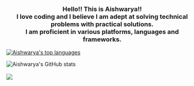 ### <div align="center">Hello!! This is Aishwarya!!</div> <div align="center"> I love coding and I believe I am adept at solving technical problems with practical solutions.</div><div align="center"> I am proficient in various platforms, languages and frameworks.</div>



[![Aishwarya's top languages](https://github-readme-stats.vercel.app/api/top-langs/?username=AishwaryaSubash&theme=blue-green)](https://github.com/anuraghazra/github-readme-stats)
<!--![Akash's top languages](https://github-readme-stats.vercel.app/api/top-langs/?username=Akash-Manikandan&theme=blue-green&layout=compact)-->
![Aishwarya's GitHub stats](https://github-readme-stats.vercel.app/api?username=AishwaryaSubash&show_icons=true&theme=synthwave)
<br /><br />
<a href="http://www.github.com/AishwaryaSubash"><img src="https://github-readme-streak-stats.herokuapp.com/?user=AishwaryaSubash&stroke=ffffff&background=1c1917&ring=0891b2&fire=0891b2&currStreakNum=ffffff&currStreakLabel=0891b2&sideNums=ffffff&sideLabels=ffffff&dates=ffffff&hide_border=true" /></a>

<br />



<!--<div align="center"><img src="https://media2.giphy.com/media/SUcApSWjPwQMARvcM8/giphy.gif?cid=ecf05e479ls6mxz2wuh374owf99qa20dq3c1u8uec4m3mhsk&amp;rid=giphy.gif&amp;ct=s" alt="Love Sticker by ITechArt Life" style="width: 500px; height: 500px; left: 0px; top: 0px;"></div>-->


<!--
**AishwaryaSubash/AishwaryaSubash** is a ✨ _special_ ✨ repository because its `README.md` (this file) appears on your GitHub profile.

Here are some ideas to get you started:

- 🔭 I’m currently working on ...
- 🌱 I’m currently learning ...
- 👯 I’m looking to collaborate on ...
- 🤔 I’m looking for help with ...
- 💬 Ask me about ...
- 📫 How to reach me: ...
- 😄 Pronouns: ...
- ⚡ Fun fact: ...
-->
